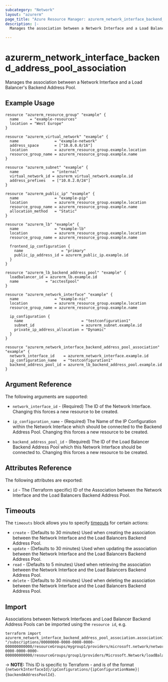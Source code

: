 ```yaml
---
subcategory: "Network"
layout: "azurerm"
page_title: "Azure Resource Manager: azurerm_network_interface_backend_address_pool_association"
description: |-
  Manages the association between a Network Interface and a Load Balancer's Backend Address Pool.

---
```


# azurerm_network_interface_backend_address_pool_association

Manages the association between a Network Interface and a Load Balancer's Backend Address Pool.

## Example Usage

```hcl
resource "azurerm_resource_group" "example" {
  name     = "example-resources"
  location = "West Europe"
}

resource "azurerm_virtual_network" "example" {
  name                = "example-network"
  address_space       = ["10.0.0.0/16"]
  location            = azurerm_resource_group.example.location
  resource_group_name = azurerm_resource_group.example.name
}

resource "azurerm_subnet" "example" {
  name               = "internal"
  virtual_network_id = azurerm_virtual_network.example.id
  address_prefixes   = ["10.0.2.0/24"]
}

resource "azurerm_public_ip" "example" {
  name                = "example-pip"
  location            = azurerm_resource_group.example.location
  resource_group_name = azurerm_resource_group.example.name
  allocation_method   = "Static"
}

resource "azurerm_lb" "example" {
  name                = "example-lb"
  location            = azurerm_resource_group.example.location
  resource_group_name = azurerm_resource_group.example.name

  frontend_ip_configuration {
    name                 = "primary"
    public_ip_address_id = azurerm_public_ip.example.id
  }
}

resource "azurerm_lb_backend_address_pool" "example" {
  loadbalancer_id = azurerm_lb.example.id
  name            = "acctestpool"
}

resource "azurerm_network_interface" "example" {
  name                = "example-nic"
  location            = azurerm_resource_group.example.location
  resource_group_name = azurerm_resource_group.example.name

  ip_configuration {
    name                          = "testconfiguration1"
    subnet_id                     = azurerm_subnet.example.id
    private_ip_address_allocation = "Dynamic"
  }
}

resource "azurerm_network_interface_backend_address_pool_association" "example" {
  network_interface_id    = azurerm_network_interface.example.id
  ip_configuration_name   = "testconfiguration1"
  backend_address_pool_id = azurerm_lb_backend_address_pool.example.id
}
```

## Argument Reference

The following arguments are supported:

* `network_interface_id` - (Required) The ID of the Network Interface. Changing this forces a new resource to be created.

* `ip_configuration_name` - (Required) The Name of the IP Configuration within the Network Interface which should be connected to the Backend Address Pool. Changing this forces a new resource to be created.

* `backend_address_pool_id` - (Required) The ID of the Load Balancer Backend Address Pool which this Network Interface should be connected to. Changing this forces a new resource to be created.

## Attributes Reference

The following attributes are exported:

* `id` - The (Terraform specific) ID of the Association between the Network Interface and the Load Balancers Backend Address Pool.

## Timeouts

The `timeouts` block allows you to specify [timeouts](https://www.terraform.io/language/resources/syntax#operation-timeouts) for certain actions:

* `create` - (Defaults to 30 minutes) Used when creating the association between the Network Interface and the Load Balancers Backend Address Pool.
* `update` - (Defaults to 30 minutes) Used when updating the association between the Network Interface and the Load Balancers Backend Address Pool.
* `read` - (Defaults to 5 minutes) Used when retrieving the association between the Network Interface and the Load Balancers Backend Address Pool.
* `delete` - (Defaults to 30 minutes) Used when deleting the association between the Network Interface and the Load Balancers Backend Address Pool.

## Import

Associations between Network Interfaces and Load Balancer Backend Address Pools can be imported using the `resource id`, e.g.

```shell
terraform import azurerm_network_interface_backend_address_pool_association.association1 "/subscriptions/00000000-0000-0000-0000-000000000000/resourceGroups/mygroup1/providers/microsoft.network/networkInterfaces/nic1/ipConfigurations/example|/subscriptions/00000000-0000-0000-0000-000000000000/resourceGroups/group1/providers/Microsoft.Network/loadBalancers/lb1/backendAddressPools/pool1"
```

-> **NOTE:** This ID is specific to Terraform - and is of the format `{networkInterfaceId}/ipConfigurations/{ipConfigurationName}|{backendAddressPoolId}`.

